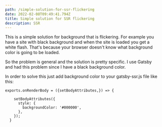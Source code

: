 ```yaml
---
path: /simple-solution-for-ssr-flickering
date: 2022-02-08T09:49:41.794Z
title: Simple solution for SSR flickering
description: SSR
---
```

This is a simple solution for background that is flickering. For example you have a site with black background and when the site is loaded you get a white flash. That's because your browser doesn't know what background color is going to be loaded. 

So the problem is general and the solution is pretty specific. I use Gatsby and had this problem since I have a black background color. 

In order to solve this just add background color to your gatsby-ssr.js file like this:

```
exports.onRenderBody = ({setBodyAttributes,}) => {
    
    setBodyAttributes({
      style: {
        backgroundColor: '#000000',
      },
    });
  }
```